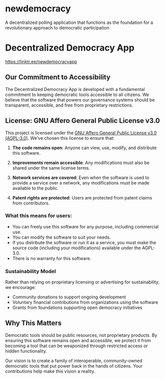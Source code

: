 # newdemocracy
A decentralized polling application that functions as the foundation for a revolutionary approach to democratic participation

# Decentralized Democracy App
https://linktr.ee/newdemocracyapp

## Our Commitment to Accessibility

The Decentralized Democracy App is developed with a fundamental commitment to keeping democratic tools accessible to all citizens. We believe that the software that powers our governance systems should be transparent, accessible, and free from proprietary restrictions.

## License: GNU Affero General Public License v3.0

This project is licensed under the [GNU Affero General Public License v3.0 (AGPL-3.0)](LICENSE). We've chosen this license to ensure that:

1. **The code remains open**: Anyone can view, use, modify, and distribute this software.

2. **Improvements remain accessible**: Any modifications must also be shared under the same license terms.

3. **Network services are covered**: Even when the software is used to provide a service over a network, any modifications must be made available to the public.

4. **Patent rights are protected**: Users are protected from patent claims from contributors.

### What this means for users:

- You can freely use this software for any purpose, including commercial use.
- You can modify the software to suit your needs.
- If you distribute the software or run it as a service, you must make the source code (including your modifications) available under the AGPL-3.0.
- There is no warranty for this software.

### Sustainability Model

Rather than relying on proprietary licensing or advertising for sustainability, we encourage:

- Community donations to support ongoing development
- Voluntary financial contributions from organizations using the software
- Grants from foundations supporting open democracy initiatives

## Why This Matters

Democratic tools should be public resources, not proprietary products. By ensuring this software remains open and accessible, we protect it from becoming a tool that can be weaponized through restricted access or hidden functionality.

Our vision is to create a family of interoperable, community-owned democratic tools that put power back in the hands of citizens. Your contributions help make this vision a reality.
